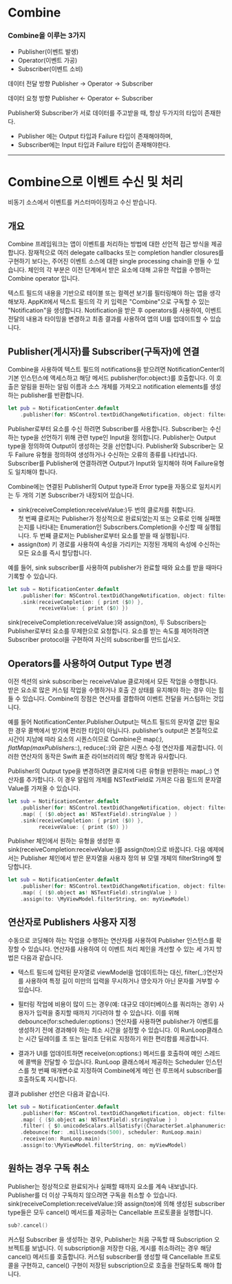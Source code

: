 # Combine

### Combine을 이루는 3가지

- Publisher(이벤트 발생)
- Operator(이벤트 가공)
- Subscriber(이벤트 소비)

데이터 전달 방향 Publisher → Operator → Subscriber

데이터 요청 방향 Publisher ← Operator ← Subscriber

Publisher와 Subscriber가 서로 데이터를 주고받을 때, 항상 두가지의 타입이 존재한다.

- Publisher 에는 Output 타입과 Failure 타입이 존재해야하며,
- Subscriber에는 Input 타입과 Failure 타입이 존재해야한다.

---

# Combine으로 이벤트 수신 및 처리

비동기 소스에서 이벤트를 커스터마이징하고 수신 받습니다.

## 개요

Combine 프레임워크는 앱이 이벤트를 처리하는 방법에 대한 선언적 접근 방식을 제공합니다. 잠재적으로 여러 delegate callbacks 또는 completion handler closures를 구현하기 보다는, 주어진 이벤트 소스에 대한 single processing chain을 만들 수 있습니다. 체인의 각 부분은 이전 단계에서 받은 요소에 대해 고유한 작업을 수행하는 Combine operator 입니다.

텍스트 필드의 내용을 기반으로 테이블 또는 컬렉션 보기를 필터링해야 하는 앱을 생각해보자. 
AppKit에서 텍스트 필드의 각 키 입력은 "Combine"으로 구독할 수 있는 "Notification"을 생성합니다. Notification을 받은 후 operators를 사용하여, 이벤트 전달의 내용과 타이밍을 변경하고 최종 결과를 사용하여 앱의 UI를 업데이트할 수 있습니다.

## Publisher(게시자)를 Subscriber(구독자)에 연결

Combine을 사용하여 텍스트 필드의 notifications을 받으려면 NotificationCenter의 기본 인스턴스에 액세스하고 해당 메서드 publisher(for:object:)를 호출합니다. 이 호출은 알림을 원하는 알림 이름과 소스 개체를 가져오고 notification elements를 생성하는 publisher를 반환합니다.

```swift
let pub = NotificationCenter.default
    .publisher(for: NSControl.textDidChangeNotification, object: filterField)
```

Publisher로부터 요소를 수신 하려면 Subscriber를 사용합니다. Subscriber는 수신하는 type을 선언하기 위해 관련 type인 Input을 정의합니다. Publisher는 Output type을 정의하여 Output이 생성하는 것을 선언합니다. Publisher와 Subscriber는 모두 Failure 유형을 정의하여 생성하거나 수신하는 오류의 종류를 나타냅니다. Subscriber를 Publisher에 연결하려면 Output가 Input와 일치해야 하며 Failure유형도 일치해야 합니다.

Combine에는 연결된 Publisher의 Output type과 Error type을 자동으로 일치시키는 두 개의 기본 Subscriber가 내장되어 있습니다.

- sink(receiveCompletion:receiveValue:)두 번의 클로저를 취합니다.  
첫 번째 클로저는 Publisher가 정상적으로 완료되었는지 또는 오류로 인해 실패했는지를 나타내는 Enumeration인 Subscribers.Completion을 수신할 때 실행됩니다. 
두 번째 클로저는 Publisher로부터 요소를 받을 때 실행됩니다.
- assign(to:on:) 키 경로를 사용하여 속성을 가리키는 지정된 개체의 속성에 수신하는 모든 요소를 즉시 할당합니다.

예를 들어, sink subscriber를 사용하여 publisher가 완료할 때와 요소를 받을 때마다 기록할 수 있습니다.

```swift
let sub = NotificationCenter.default
    .publisher(for: NSControl.textDidChangeNotification, object: filterField)
    .sink(receiveCompletion: { print ($0) },
          receiveValue: { print ($0) })
```

sink(receiveCompletion:receiveValue:)와 assign(to:on:), 두 Subscribers는 Publisher로부터 요소를 무제한으로 요청합니다. 요소를 받는 속도를 제어하려면 Subscriber protocol을 구현하여 자신의 subscriber를 만드십시오.

## Operators를 사용하여 Output Type 변경

이전 섹션의 sink subscriber는 receiveValue 클로저에서 모든 작업을 수행합니다. 받은 요소로 많은 커스텀 작업을 수행하거나 호출 간 상태를 유지해야 하는 경우 이는 힘들 수 있습니다. Combine의 장점은 연산자를 결합하여 이벤트 전달을 커스텀하는 것입니다.

예를 들어 NotificationCenter.Publisher.Output는 텍스트 필드의 문자열 값만 필요한 경우 콜백에서 받기에 편리한 타입이 아닙니다. publisher’s output은 본질적으로 시간이 지남에 따라 요소의 시퀀스이므로 Combine은 map(_:), flatMap(maxPublishers:_:), reduce(_:_:)와 같은 시퀀스 수정 연산자를 제공합니다. 이러한 연산자의 동작은 Swift 표준 라이브러리의 해당 항목과 유사합니다. 

Publisher의 Output type을 변경하려면 클로저에 다른 유형을 반환하는 map(_:) 연산자를 추가합니다. 이 경우 알림의 개체를 NSTextField로 가져온 다음 필드의 문자열 Value를 가져올 수 있습니다.

```swift
let sub = NotificationCenter.default
    .publisher(for: NSControl.textDidChangeNotification, object: filterField)
    .map( { ($0.object as! NSTextField).stringValue } )
    .sink(receiveCompletion: { print ($0) },
          receiveValue: { print ($0) })
```

Publisher 체인에서 원하는 유형을 생성한 후 sink(receiveCompletion:receiveValue:)를 assign(to:on:)으로 바꿉니다. 다음 예제에서는 Publisher 체인에서 받은 문자열을 사용자 정의 뷰 모델 개체의 filterString에 할당합니다.

```swift
let sub = NotificationCenter.default
    .publisher(for: NSControl.textDidChangeNotification, object: filterField)
    .map( { ($0.object as! NSTextField).stringValue } )
    .assign(to: \MyViewModel.filterString, on: myViewModel)
```

## 연산자로 Publishers 사용자 지정

수동으로 코딩해야 하는 작업을 수행하는 연산자를 사용하여 Publisher 인스턴스를 확장할 수 있습니다. 연산자를 사용하여 이 이벤트 처리 체인을 개선할 수 있는 세 가지 방법은 다음과 같습니다.

- 텍스트 필드에 입력된 문자열로 viewModel을 업데이트하는 대신, filter(_:)연산자를 사용하여 특정 길이 미만의 입력을 무시하거나 영숫자가 아닌 문자를 거부할 수 있습니다.

- 필터링 작업에 비용이 많이 드는 경우(예: 대규모 데이터베이스를 쿼리하는 경우) 사용자가 입력을 중지할 때까지 기다려야 할 수 있습니다. 이를 위해 debounce(for:scheduler:options:) 연산자를 사용하면 publisher가 이벤트를 생성하기 전에 경과해야 하는 최소 시간을 설정할 수 있습니다. 이 RunLoop클래스는 시간 딜레이를 초 또는 밀리초 단위로 지정하기 위한 편리함를 제공합니다.

- 결과가 UI를 업데이트하면 receive(on:options:) 메서드를 호출하여 메인 스레드에 콜백을 전달할 수 있습니다. RunLoop 클래스에서 제공하는 Scheduler 인스턴스를 첫 번째 매개변수로 지정하여 Combine에게 메인 런 루프에서 subscriber를 호출하도록 지시합니다.

결과 publisher 선언은 다음과 같습니다.

```swift
let sub = NotificationCenter.default
    .publisher(for: NSControl.textDidChangeNotification, object: filterField)
    .map( { ($0.object as! NSTextField).stringValue } )
    .filter( { $0.unicodeScalars.allSatisfy({CharacterSet.alphanumerics.contains($0)}) } )
    .debounce(for: .milliseconds(500), scheduler: RunLoop.main)
    .receive(on: RunLoop.main)
    .assign(to:\MyViewModel.filterString, on: myViewModel)
```

## 원하는 경우 구독 취소

Publisher는 정상적으로 완료되거나 실패할 때까지 요소를 계속 내보냅니다. Publisher를 더 이상 구독하지 않으려면 구독을 취소할 수 있습니다. sink(receiveCompletion:receiveValue:)와 assign(to:on:)에 의해 생성된 subscriber type들은 모두 cancel() 메서드를 제공하는 Cancellable 프로토콜을 실행합니다.

```swift
sub?.cancel()
```

커스텀 Subscriber 을 생성하는 경우, Publisher는 처음 구독할 때 Subscription 오브젝트를 보냅니다. 이 subscription을 저장한 다음, 게시를 취소하려는 경우 해당cancel() 메서드를 호출합니다. 커스텀 subscriber를 생성할 때 Cancellable 프로토콜을 구현하고, cancel() 구현이 저장된 subscription으로 호출을 전달하도록 해야 합니다.
